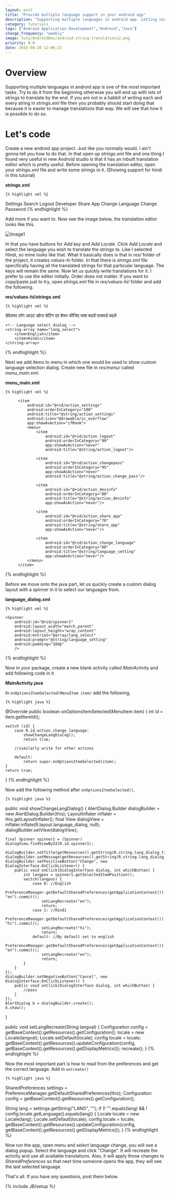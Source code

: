 ```yaml
---
layout: post
title: "Provide multiple language support in your android app"
description: "Supporting multiple languages in android app. Letting user select language using a menu and custom dialog"
category: Tutorials
tags: ["Android Application Development","Android","Java"]
change_frequency: "weekly"
image: tuts/AndroidDev/android-string-translations2.png
priority: 0.8
date: 2015-08-20 12:06:23
---
```


# Overview

Supporting multiple languages in android app is one of the most important tasks. Try to do it from the beginning otherwise you will end up with lots of strings to translate by the end. If you are not in a habbit of writing each and every string in *strings.xml* file then you probably should start doing that because it is easier to manage translations that way. We will see that how it is possible to do so.

# Let's code

Create a new android app project. Just like you normally would. I ain't gonna tell you how to do that. In that open up *strings.xml* file and one thing I found very useful in new Android studio is that it has an inbuilt translation editor which is pretty useful. Before opening the translation editor, open your *strings.xml* file and write some strings in it. (Showing support for hindi in this tutorial)

**strings.xml**

	{% highlight xml %}
<?xml version="1.0" encoding="utf-8"?>
<resources>
	<!-- Menu -->
    <string name="action_settings">Settings</string>
    <string name="action_search">Search</string>
    <string name="action_logout">Logout</string>
    <string name="action_devinfo">Developer</string>
    <string name="share_app">Share App</string>
    <string name="language_setting">Change Language</string>
    <string name="action_change_pass">Change Password</string>
</resources>
	{% endhighlight %}

Add more if you want to. Now see the image below, the translation editor looks like this.

![Image1](/assets/imags/tuts/AndroidDev/android-string-translations2.png "String Translations 2")

In that you have buttons for *Add key* and *Add Locale*. Click *Add Locale* and select the language you wish to translate the strings to. Like I selected Hindi, so mine looks like that. What it basically does is that in *res/* folder of the project, it creates *values-hi* folder. In that there is *strings.xml* file specifically having all the translated strings for that particular language. The keys will remain the same. Now let us quickly write translations for it. I prefer to use the editor initially. Order does not matter. If you want to copy/paste just to try, open *strings.xml* file in *res/values-hi/* folder and add the following.

**res/values-hi/strings.xml**

	{% highlight xml %}
<?xml version="1.0" encoding="utf-8"?>
<resources>
	<!-- Menu -->
	<string name="action_devinfo">डेवेलपर</string>
    <string name="action_logout">लॉग आउट</string>
    <string name="action_search">खोज</string>
    <string name="action_settings">सेटिंग</string>
    <string name="share_app">एप शेयर कीजिए</string>
    <string name="language_setting">भाषा बदलें</string>
    <string name="action_change_pass">पासवर्ड बदलें</string>

    <!-- Language select dialog -->
    <string-array name="lang_select">
        <item>English</item>
        <item>Hindi</item>
	</string-array>
</resources>
	{% endhighlight %}

Next we add items to menu in which one would be used to show custom language selection dialog. Create new file in *res/menu/* called *menu_main.xml*.

**menu_main.xml**

	{% highlight xml %}
<menu xmlns:android="http://schemas.android.com/apk/res/android"
    xmlns:app="http://schemas.android.com/apk/res-auto"
    xmlns:tools="http://schemas.android.com/tools"
    tools:context=".MainActivity">

    <item
        android:id="@+id/action_settings"
        android:orderInCategory="100"
        android:title="@string/action_settings"
        android:icon="@drawable/ic_overflow"
        app:showAsAction="ifRoom">
        <menu>
            <item
                android:id="@+id/action_logout"
                android:orderInCategory="99"
                app:showAsAction="never"
                android:title="@string/action_logout"/>

            <item
                android:id="@+id/action_changepass"
                android:orderInCategory="95"
                app:showAsAction="never"
                android:title="@string/action_change_pass"/>

            <item
                android:id="@+id/action_devinfo"
                android:orderInCategory="80"
                android:title="@string/action_devinfo"
                app:showAsAction="never"/>

            <item
                android:id="@+id/action_share_app"
                android:orderInCategory="70"
                android:title="@string/share_app"
                app:showAsAction="never"/>

            <item
                android:id="@+id/action_change_language"
                android:orderInCategory="60"
                android:title="@string/language_setting"
                app:showAsAction="never"/>
        </menu>
    </item>
</menu>
	{% endhighlight %}

Before we move onto the java part, let us quickly create a custom dialog layout with a spinner in it to select our languages from.

**language_dialog.xml**

	{% highlight xml %}
<LinearLayout xmlns:android="http://schemas.android.com/apk/res/android"
    xmlns:tools="http://schemas.android.com/tools"
    android:layout_width="match_parent"
    android:layout_height="match_parent"
    android:padding="10dp"
    android:orientation="vertical">

    <Spinner
        android:id="@+id/spinner1"
        android:layout_width="match_parent"
        android:layout_height="wrap_content"
        android:entries="@array/lang_select"
        android:prompt="@string/language_setting"
        android:padding="10dp"
        />

</LinearLayout>
	{% endhighlight %}

Now in your package, create a new blank activity called *MainActivity* and add following code in it.

**MainActivity.java**

In `onOptionsItemSelected(MenuItem item)` add the following,

	{% highlight java %}
@Override
public boolean onOptionsItemSelected(MenuItem item) {
int id = item.getItemId();

    switch (id) {
    	case R.id.action_change_language:
            showChangeLangDialog();
            return true;

        //similarly write for other actions

        default:
            return super.onOptionsItemSelected(item);
    }
    return true;
}
	{% endhighlight %}

Now add the following method after `onOptionsItemSelected()`,

	{% highlight java %}
public void showChangeLangDialog() {
    AlertDialog.Builder dialogBuilder = new AlertDialog.Builder(this);
    LayoutInflater inflater = this.getLayoutInflater();
    final View dialogView = inflater.inflate(R.layout.language_dialog, null);
    dialogBuilder.setView(dialogView);

    final Spinner spinner1 = (Spinner) dialogView.findViewById(R.id.spinner1);

    dialogBuilder.setTitle(getResources().getString(R.string.lang_dialog_title));
    dialogBuilder.setMessage(getResources().getString(R.string.lang_dialog_message));
    dialogBuilder.setPositiveButton("Change", new DialogInterface.OnClickListener() {
        public void onClick(DialogInterface dialog, int whichButton) {
            int langpos = spinner1.getSelectedItemPosition();
            switch(langpos) {
                case 0: //English
                    PreferenceManager.getDefaultSharedPreferences(getApplicationContext()).edit().putString("LANG", "en").commit();
                    setLangRecreate("en");
                    return;
                case 1: //Hindi
                    PreferenceManager.getDefaultSharedPreferences(getApplicationContext()).edit().putString("LANG", "hi").commit();
                    setLangRecreate("hi");
                    return;
                default: //By default set to english
                    PreferenceManager.getDefaultSharedPreferences(getApplicationContext()).edit().putString("LANG", "en").commit();
                    setLangRecreate("en");
                    return;
            }
        }
    });
    dialogBuilder.setNegativeButton("Cancel", new DialogInterface.OnClickListener() {
        public void onClick(DialogInterface dialog, int whichButton) {
            //pass
        }
    });
    AlertDialog b = dialogBuilder.create();
    b.show();
}

public void setLangRecreate(String langval) {
    Configuration config = getBaseContext().getResources().getConfiguration();
    locale = new Locale(langval);
    Locale.setDefault(locale);
    config.locale = locale;
    getBaseContext().getResources().updateConfiguration(config, getBaseContext().getResources().getDisplayMetrics());
    recreate();
}
	{% endhighlight %}

Now the most important part is how to read from the preferences and get the correct language. Add in `onCreate()`

	{% highlight java %}
SharedPreferences settings = PreferenceManager.getDefaultSharedPreferences(this);
Configuration config = getBaseContext().getResources().getConfiguration();

String lang = settings.getString("LANG", "");
if (! "".equals(lang) && ! config.locale.getLanguage().equals(lang)) {
    Locale locale = new Locale(lang);
    Locale.setDefault(locale);
    config.locale = locale;
    getBaseContext().getResources().updateConfiguration(config, getBaseContext().getResources().getDisplayMetrics());
}
	{% endhighlight %}

Now run the app, open menu and select language change, you will see a dialog popup. Select the language and click "Change". It will recreate the activity and use all available translations. Also, it will apply those changes to *SharedPreferences* so that next time someone opens the app, they will see the last selected language.

That's all. If you have any questions, post them below.

{% include JB/setup %}
